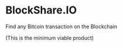 BlockShare.IO
==============
Find any Bitcoin transaction on the Blockchain

(This is the minimum viable product)
